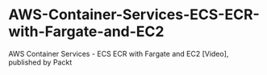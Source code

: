 # AWS-Container-Services-ECS-ECR-with-Fargate-and-EC2
AWS Container Services - ECS ECR with Fargate and EC2 [Video], published by Packt
